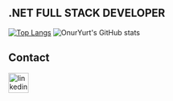
## .NET FULL STACK DEVELOPER


[![Top Langs](https://github-readme-stats.vercel.app/api/top-langs/?username=OnurYURT9&layout=compact&langs_count=10)](https://github.com/OnurYURT9/OnurYURT9)
![OnurYurt's GitHub stats](https://github-readme-stats.vercel.app/api?username=OnurYURT9&show_icons=true&theme=dark)
## Contact
[<img src='https://cdn.jsdelivr.net/npm/simple-icons@3.0.1/icons/linkedin.svg' alt='linkedin' height='40'>](https://www.linkedin.com/in/onur-yurt-47255318b/)


